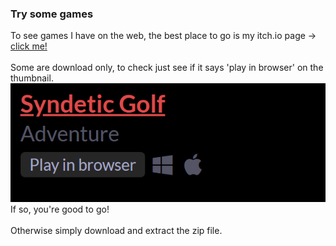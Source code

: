 ### Try some games
To see games I have on the web, the best place to go is my itch.io page -> [click me!](https://lukewasthefish.itch.io)<br>
<br>
Some are download only, to check just see if it says 'play in browser' on the thumbnail.<br>
<img src="images/BrowserGuide.PNG" alt="">
If so, you're good to go!<br>
<br>
Otherwise simply download and extract the zip file.<br>
